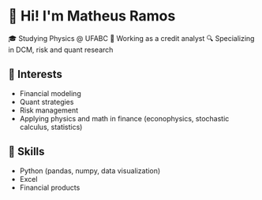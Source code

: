 # 👋 Hi! I'm Matheus Ramos

🎓 Studying Physics @ UFABC
💼 Working as a credit analyst 
🔍 Specializing in DCM, risk and quant research


## 🧠 Interests
- Financial modeling
- Quant strategies
- Risk management
- Applying physics and math in finance (econophysics, stochastic calculus, statistics)

## 🧰 Skills 
- Python (pandas, numpy, data visualization)
- Excel
- Financial products



<!---
matheus-cmramos/matheus-cmramos is a ✨ special ✨ repository because its `README.md` (this file) appears on your GitHub profile.
You can click the Preview link to take a look at your changes.
--->
